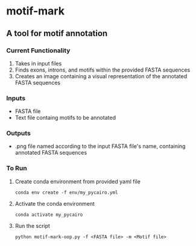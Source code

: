 # motif-mark

## A tool for motif annotation

### Current Functionality

1. Takes in input files 
2. Finds exons, introns, and motifs within the provided FASTA sequences
3. Creates an image containing a visual representation of the annotated FASTA sequences  

### Inputs

- FASTA file
- Text file containg motifs to be annotated

### Outputs

- .png file named according to the input FASTA file's name, containing annotated FASTA sequences 

### To Run

1. Create conda environment from provided yaml file

     `conda env create -f env/my_pycairo.yml`
   
2. Activate the conda environment

     `conda activate my_pycairo`
   
3. Run the script

     `python motif-mark-oop.py -f <FASTA file> -m <Motif file>`  
